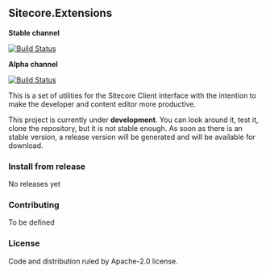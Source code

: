 ## Sitecore.Extensions
**Stable channel**

[![Build Status](https://dev.azure.com/ecuasoft/Sitecore.Extensions/_apis/build/status/Sitecore.Extensions-Pipeline-Release?branchName=master)](https://dev.azure.com/ecuasoft/Sitecore.Extensions/_build/latest?definitionId=9&branchName=master)

**Alpha channel**

[![Build Status](https://dev.azure.com/ecuasoft/Sitecore.Extensions/_apis/build/status/Sitecore.Extensions-Pipeline-Release?branchName=develop)](https://dev.azure.com/ecuasoft/Sitecore.Extensions/_build/latest?definitionId=9&branchName=develop)


This is a set of utilities for the Sitecore Client interface with the intention to make the developer and content editor more productive.


This project is currently under **development**. You can look around it, test it, clone the repository, but it is not stable enough. As soon as there is an stable version, a release version will be generated and will be available for download.

### Install from release

No releases yet

### Contributing
To be defined

### License
Code and distribution ruled by Apache-2.0 license. 
